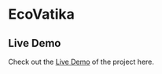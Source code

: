 # EcoVatika

## Live Demo
Check out the [Live Demo](https://66b0092895b5971368e46b05--ecovatikaa.netlify.app/) of the project here.
